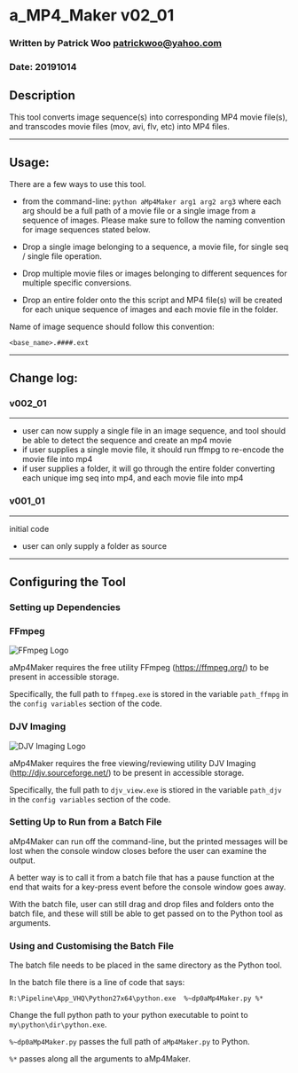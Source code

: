 # a_MP4_Maker v02_01
### Written by Patrick Woo patrickwoo@yahoo.com
### Date: 20191014

## Description
This tool converts image sequence(s) into corresponding MP4 movie file(s), 
and transcodes movie files (mov, avi, flv, etc) into MP4 files.

---
## Usage:
There are a few ways to use this tool.
- from the command-line: `python aMp4Maker arg1 arg2 arg3` where each arg should be a full path of a movie file or a single image from a sequence of images. Please make sure to follow the naming convention for image sequences stated below.

- Drop a single image belonging to a sequence, a movie file, for single seq / single file operation.

- Drop multiple movie files or images belonging to different sequences for multiple specific conversions.

- Drop an entire folder onto the this script 
and MP4 file(s) will be created for each unique sequence of images and each movie file in the folder.

Name of image sequence should follow this convention:

    <base_name>.####.ext

----
## Change log:

### v002_01
---
- user can now supply a single file in an image sequence, and tool should be able to detect the sequence and create an mp4 movie
- if user supplies a single movie file, it should run ffmpg to re-encode the movie file into mp4
- if user supplies a folder, it will go through the entire folder converting each unique img seq into mp4, and each movie file into mp4

### v001_01
---
initial code
- user can only supply a folder as source

----
## Configuring the Tool

### Setting up Dependencies

### FFmpeg
![FFmpeg Logo](https://ffmpeg.org/img/ffmpeg3d_white_20.png)

aMp4Maker requires the free utility FFmpeg (https://ffmpeg.org/) to be present in accessible storage.

Specifically, the full path to `ffmpeg.exe` is stored in the variable `path_ffmpg` in the `config variables` section of the code.

### DJV Imaging
![DJV Imaging Logo](http://djv.sourceforge.net/images/djv-logo-large.png)

aMp4Maker requires the free viewing/reviewing utility DJV Imaging (http://djv.sourceforge.net/) to be present in accessible storage.

Specifically, the full path to `djv_view.exe` is stiored in the variable `path_djv` in the `config variables` section of the code.

### Setting Up to Run from a Batch File
aMp4Maker can run off the command-line, but the printed messages will be lost when the console window closes before the user can examine the output. 

A better way is to call it from a batch file that has a pause function at the end that waits for a key-press event before the console window goes away.

With the batch file, user can still drag and drop files and folders onto the batch file, and these will still be able to get passed on to the Python tool as arguments.

### Using and Customising the Batch File
The batch file needs to be placed in the same directory as the Python tool.

In the batch file there is a line of code that says:

    R:\Pipeline\App_VHQ\Python27x64\python.exe  %~dp0aMp4Maker.py %*

Change the full python path to your python executable to point to `my\python\dir\python.exe`. 

`%~dp0aMp4Maker.py` passes the full path of `aMp4Maker.py` to Python.

`%*` passes along all the arguments to aMp4Maker.
